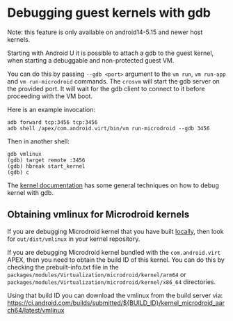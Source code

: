 # Debugging guest kernels with gdb

Note: this feature is only available on android14-5.15 and newer host kernels.

Starting with Android U it is possible to attach a gdb to the guest kernel, when
starting a debuggable and non-protected guest VM.

You can do this by passing `--gdb <port>` argument to the `vm run`, `vm run-app`
and `vm run-microdroid` commands. The `crosvm` will start the gdb server on the
provided port. It will wait for the gdb client to connect to it before
proceeding with the VM boot.

Here is an example invocation:

```shell
adb forward tcp:3456 tcp:3456
adb shell /apex/com.android.virt/bin/vm run-microdroid --gdb 3456
```

Then in another shell:

```shell
gdb vmlinux
(gdb) target remote :3456
(gdb) hbreak start_kernel
(gdb) c
```

The [kernel documentation](
https://www.kernel.org/doc/html/latest/dev-tools/gdb-kernel-debugging.html) has
some general techniques on how to debug kernel with gdb.

## Obtaining vmlinux for Microdroid kernels

If you are debugging Microdroid kernel that you have built [locally](
../../microdroid/kernel/README.md), then look for `out/dist/vmlinux` in your
kernel repository.

If you are debugging Microdroid kernel bundled with the `com.android.virt` APEX,
then you need to obtain the build ID of this kernel. You can do this by
checking the prebuilt-info.txt file in the
`packages/modules/Virtualization/microdroid/kernel/arm64` or
`packages/modules/Virtualization/microdroid/kernel/x86_64` directories.

Using that build ID you can download the vmlinux from the build server via:
https://ci.android.com/builds/submitted/${BUILD_ID}/kernel_microdroid_aarch64/latest/vmlinux
